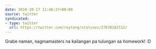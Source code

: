 ```yaml
---
date: 2010-10-17 11:46:27+00:00
source: twitter
syndicated:
- type: twitter
  url: https://twitter.com/roytang/statuses/27630182112/
---
```


Grabe naman, nagmamasters na kailangan pa tulungan sa homework! :D